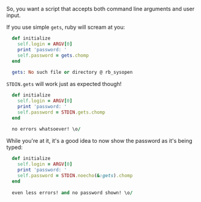 So, you want a script that accepts both command line arguments and user input.

If you use simple `gets`, ruby will scream at you:


```ruby
  def initialize
    self.login = ARGV[0]
    print 'password: '
    self.password = gets.chomp
  end
  
  gets: No such file or directory @ rb_sysopen
```

`STDIN.gets` will work just as expected though!

```ruby
  def initialize
    self.login = ARGV[0]
    print 'password: '
    self.password = STDIN.gets.chomp
  end
  
  no errors whatsoever! \o/
```

While you're at it, it's a good idea to now show the password as it's being typed:

```ruby
  def initialize
    self.login = ARGV[0]
    print 'password: '
    self.password = STDIN.noecho(&:gets).chomp
  end
  
  even less errors! and no password shown! \o/
```
